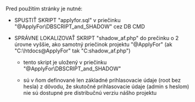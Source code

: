 Pred použitím stránky je nutné:

- SPUSTIŤ SKRIPT "applyfor.sql" v priečinku "@ApplyFor\DBSCRIPT_and_SHADOW" cez DB CMD

- SPRÁVNE LOKALIZOVAŤ SKRIPT "shadow_af.php" do prečinku o 2 úrovne vyššie, ako samotný priečinok projektu "@ApplyFor" (ak "C:\htdocs\@ApplyFor" tak "C:shadow_af.php") 
	
	- tento skript je uložený v priečinku "@ApplyFor\DBSCRIPT_and_SHADOW" 
	
	- sú v ňom definované len základné prihlasovacie údaje (root bez hesla) z dôvodu, 
	že skutočné prihlasovacie údaje (admin s heslom) nie sú dostupné pre distribučnú verziu nášho projektu